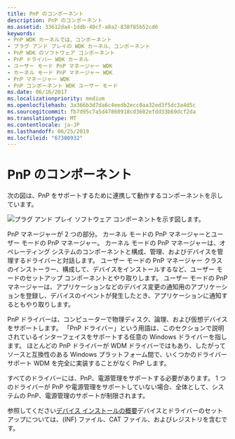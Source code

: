 ```yaml
---
title: PnP のコンポーネント
description: PnP のコンポーネント
ms.assetid: 33612da4-1ddb-40cf-a8a2-838f85b52cd6
keywords:
- PnP WDK カーネルでは、コンポーネント
- プラグ アンド プレイの WDK カーネル、コンポーネント
- PnP WDK のソフトウェア コンポーネント
- PnP ドライバー WDK カーネル
- ユーザー モード PnP マネージャー WDK
- カーネル モード PnP マネージャー WDK
- PnP マネージャー WDK
- PnP コンポーネント WDK ユーザー モード
ms.date: 06/16/2017
ms.localizationpriority: medium
ms.openlocfilehash: 3a366b3d7da6c4eedb2ecc0aa32ed3f5dc3a4d5c
ms.sourcegitcommit: fb7d95c7a5d47860918cd3602efdd33b69dcf2da
ms.translationtype: MT
ms.contentlocale: ja-JP
ms.lasthandoff: 06/25/2019
ms.locfileid: "67380932"
---
```

# <a name="pnp-components"></a>PnP のコンポーネント





次の図は、PnP をサポートするために連携して動作するコンポーネントを示しています。

![プラグ アンド プレイ ソフトウェア コンポーネントを示す図します。](images/pnpcomp.png)

PnP マネージャーが 2 つの部分。 カーネル モードの PnP マネージャーとユーザー モードの PnP マネージャー。 カーネル モードの PnP マネージャーは、オペレーティング システムのコンポーネントと構成、管理、およびデバイスを管理するドライバーと対話します。 ユーザー モードの PnP マネージャー クラスのインストーラー、構成して、デバイスをインストールするなど、ユーザー モードのセットアップ コンポーネントとやり取りします。 ユーザー モードの PnP マネージャーは、アプリケーションなどのデバイス変更の通知用のアプリケーションを登録し、デバイスのイベントが発生したとき、アプリケーションに通知するともやり取りします。

PnP ドライバーは、コンピューターで物理ディスク、論理、および仮想デバイスをサポートします。 「PnP ドライバー」という用語は、このセクションで説明されているインターフェイスをサポートする任意の Windows ドライバーを指します。 ほとんどの PnP ドライバーが WDM ドライバーではもあり、したがってソースと互換性のある Windows プラットフォーム間で、いくつかのドライバー サポート WDM を完全に実装することがなく PnP します。

すべてのドライバーには、PnP、電源管理をサポートする必要があります。 1 つのドライバーが PnP や電源管理をサポートしていない場合、全体として、システムの PnP、電源管理のサポートが制限されます。

参照してください[デバイス インストールの概要](https://docs.microsoft.com/windows-hardware/drivers/install/overview-of-device-and-driver-installation)デバイスとドライバーのセットアップについては、(INF) ファイル、CAT ファイル、およびレジストリを含むです。

 

 




